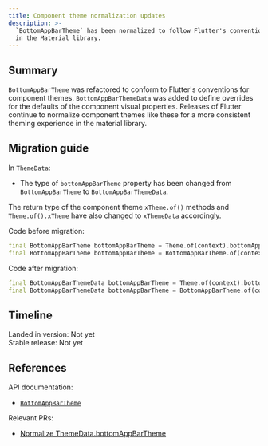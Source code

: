 ```yaml
---
title: Component theme normalization updates
description: >-
  `BottomAppBarTheme` has been normalized to follow Flutter's convention for component themes 
  in the Material library.
---
```


## Summary

`BottomAppBarTheme` was refactored to conform to Flutter's conventions for component themes. 
`BottomAppBarThemeData` was added to define overrides for the defaults of the component visual 
properties.
Releases of Flutter continue to normalize component themes like these for
a more consistent theming experience in the material library.

## Migration guide

In `ThemeData`:

- The type of `bottomAppBarTheme` property has been
  changed from `BottomAppBarTheme` to `BottomAppBarThemeData`.

The return type of the component theme `xTheme.of()` methods and
`Theme.of().xTheme` have also changed to `xThemeData` accordingly.

Code before migration:

```dart
final BottomAppBarTheme bottomAppBarTheme = Theme.of(context).bottomAppBarTheme;
final BottomAppBarTheme bottomAppBarTheme = BottomAppBarTheme.of(context);
```

Code after migration:

```dart
final BottomAppBarThemeData bottomAppBarTheme = Theme.of(context).bottomAppBarTheme;
final BottomAppBarThemeData bottomAppBarTheme = BottomAppBarTheme.of(context);
```

## Timeline

Landed in version: Not yet<br>
Stable release: Not yet

## References

API documentation:

* [`BottomAppBarTheme`][]

Relevant PRs:

* [Normalize ThemeData.bottomAppBarTheme][]

[`BottomAppBarTheme`]: {{site.api}}/flutter/material/BottomAppBarTheme-class.html
[Normalize ThemeData.bottomAppBarTheme]: {{site.repo.flutter}}/pull/168586


